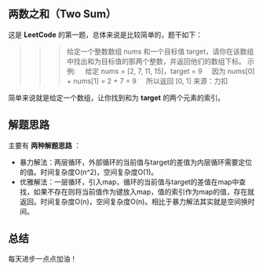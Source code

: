 ## 两数之和（Two Sum）
这是 **LeetCode** 的第一题，总体来说是比较简单的，题干如下：
>>> 给定一个整数数组 nums 和一个目标值 target，请你在该数组中找出和为目标值的那两个整数，并返回他们的数组下标。
示例:
&nbsp;&nbsp;&nbsp;&nbsp;给定 nums = [2, 7, 11, 15]，target = 9
&nbsp;&nbsp;&nbsp;&nbsp;因为 nums[0] + nums[1] = 2 + 7 = 9
&nbsp;&nbsp;&nbsp;&nbsp;所以返回 [0, 1]
来源：力扣

简单来说就是给定一个数组，让你找到和为 **target** 的两个元素的索引。

## 解题思路
主要有 **两种解题思路** ：
* 暴力解法：两层循环，外部循环的当前值与target的差值为内层循环需要定位的值。时间复杂度O(n^2)，空间复杂度O(1)。
* 优雅解法：一层循环，引入map，循环的当前值与target的差值在map中查找，如果不存在则将当前值作为键放入map，值的索引作为map的值，存在就返回。时间复杂度O(n)，空间复杂度O(n)。相比于暴力解法其实就是空间换时间。

## 总结
每天进步一点点加油！